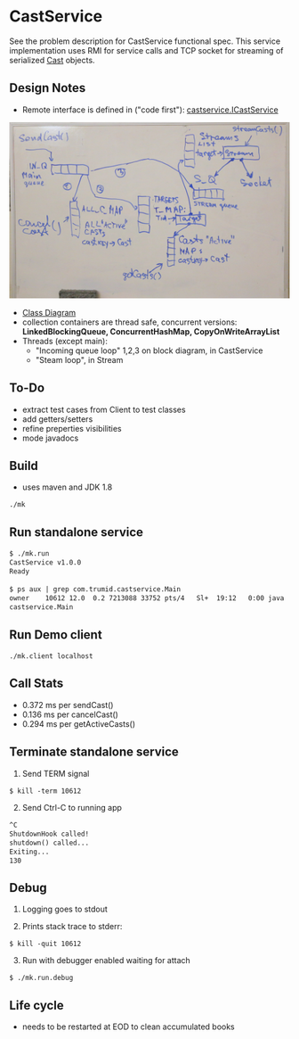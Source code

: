 # CastService
See the problem description for CastService functional spec. 
This service implementation uses RMI for service calls and TCP socket for streaming of serialized [Cast](https://github.com/dkhokhlov/CastService/blob/main/src/main/java/castservice/Cast.java) objects.

## Design Notes

* Remote interface is defined in ("code first"): 
[castservice.ICastService](https://github.com/dkhokhlov/CastService/blob/main/src/main/java/castservice/ICastService.java)

![Diagram](diagram.JPG)

* [Class Diagram](class_diagram.pdf)
* collection containers are thread safe, concurrent versions: **LinkedBlockingQueue, ConcurrentHashMap, CopyOnWriteArrayList**
* Threads (except main): 
  - "Incoming queue loop" 1,2,3 on block diagram, in CastService
  - "Steam loop", in Stream  

## To-Do
- extract test cases from Client to test classes
- add getters/setters
- refine preperties visibilities
- mode javadocs 

## Build
- uses maven and JDK 1.8
```
./mk
```

## Run standalone service

```
$ ./mk.run
CastService v1.0.0
Ready

$ ps aux | grep com.trumid.castservice.Main
owner    10612 12.0  0.2 7213088 33752 pts/4   Sl+  19:12   0:00 java castservice.Main
```

## Run Demo client

```
./mk.client localhost
```

## Call Stats
- 0.372 ms per sendCast()
- 0.136 ms per cancelCast()
- 0.294 ms per getActiveCasts()

## Terminate standalone service

1) Send TERM signal

```
$ kill -term 10612
```

2) Send Ctrl-C to running app
```
^C
ShutdownHook called!
shutdown() called...
Exiting...
130
```

## Debug

1) Logging goes to stdout 

2) Prints stack trace to stderr:

```
$ kill -quit 10612
```

3) Run with debugger enabled waiting for attach
```
$ ./mk.run.debug
```

## Life cycle
- needs to be restarted at EOD to clean accumulated books
